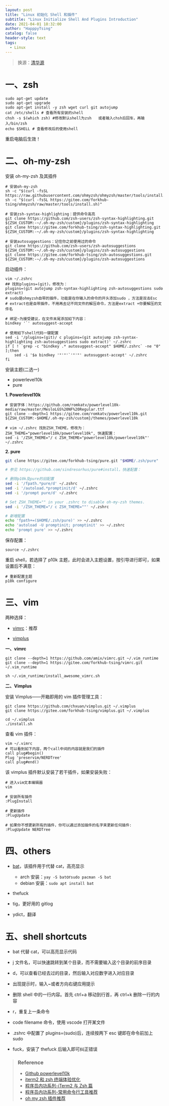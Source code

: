 ```yaml
---
layout: post
title: "Linux 初始化 Shell 和插件"
subtitle: "Linux Initialize Shell And Plugins Introduction"
date: 2021-04-01 18:32:00
author: "HapppyTsing"
catalog: false
header-style: text
tags:
  - Linux
---
```


> 换源：[清华源](https://mirrors.tuna.tsinghua.edu.cn/help/ubuntu/)

# 一、zsh

```shell
sudo apt-get update
sudo apt-get upgrade
sudo apt-get install -y zsh wget curl git autojump
cat /etc/shells # 查看所有安装的shell
chsh -s $(which zsh) #修改默认shell为zsh   或者输入chsh后回车，再输入/bin/zsh
echo $SHELL # 查看修改后的使用shell
```

重启电脑后生效！

# 二、oh-my-zsh

安装 oh-my-zsh 及其插件

```shell
# 安装oh-my-zsh
sh -c "$(curl -fsSL https://raw.githubusercontent.com/ohmyzsh/ohmyzsh/master/tools/install.sh)"
sh -c "$(curl -fsSL https://gitee.com/forkhub-tsing/ohmyzsh/raw/master/tools/install.sh)"

# 安装zsh-syntax-highlighting：提供命令高亮
git clone https://github.com/zsh-users/zsh-syntax-highlighting.git ${ZSH_CUSTOM:-~/.oh-my-zsh/custom}/plugins/zsh-syntax-highlighting
git clone https://gitee.com/forkhub-tsing/zsh-syntax-highlighting.git ${ZSH_CUSTOM:-~/.oh-my-zsh/custom}/plugins/zsh-syntax-highlighting

# 安装autosuggestions：记住你之前使用过的命令
git clone https://github.com/zsh-users/zsh-autosuggestions ${ZSH_CUSTOM:-~/.oh-my-zsh/custom}/plugins/zsh-autosuggestions
git clone https://gitee.com/forkhub-tsing/zsh-autosuggestions.git ${ZSH_CUSTOM:-~/.oh-my-zsh/custom}/plugins/zsh-autosuggestions
```

启动插件：

```shell
vim ~/.zshrc
## 找到plugins=(git)，修改为：
plugins=(git autojump zsh-syntax-highlighting zsh-autosuggestions sudo extract)
# sudo是ohmyzsh自带的插件，功能是在你输入的命令的开头添加sudo ，方法是双击Esc
# extract也是自带插件，不用再去记不同文件的解压命令，方法是extract +你要解压的文件名

# 绑定~为接受建议，在文件末尾添加如下内容：
bindkey '`' autosuggest-accept

# 使用如下shell代码一键配置
sed -i '/plugins=(git)/ c plugins=(git autojump zsh-syntax-highlighting zsh-autosuggestions sudo extract)' ~/.zshrc
if [ ! `grep -c "bindkey .* autosuggest-accept" $HOME/.zshrc` -ne "0" ];then
    sed -i '$a bindkey '"'"'`'"'"' autosuggest-accept' ~/.zshrc
fi
```

安装主题(二选一)

- powerlevel10k
- pure

**1. Powerlevel10k**

```shell
# 安装字体：https://github.com/romkatv/powerlevel10k-media/raw/master/MesloLGS%20NF%20Regular.ttf
git clone --depth=1 https://gitee.com/romkatv/powerlevel10k.git ${ZSH_CUSTOM:-$HOME/.oh-my-zsh/custom}/themes/powerlevel10k

# vim ~/.zshrc 找到ZSH_THEME，修改为：ZSH_THEME="powerlevel10k/powerlevel10k", 快速配置：
sed -i '/ZSH_THEME="/ c ZSH_THEME="powerlevel10k/powerlevel10k"' ~/.zshrc
```

**2. pure**

```sh
git clone https://gitee.com/forkhub-tsing/pure.git "$HOME/.zsh/pure"

# 参见 https://github.com/sindresorhus/pure#install，快速配置：

# 删除p10k及pure的旧配置
sed -i '/fpath.*pure/d' ~/.zshrc
sed -i '/autoload.*promptinit/d' ~/.zshrc
sed -i '/prompt pure/d' ~/.zshrc

# Set ZSH_THEME="" in your .zshrc to disable oh-my-zsh themes.
sed -i '/ZSH_THEME="/ c ZSH_THEME=""' ~/.zshrc

# 新增配置
echo 'fpath+=($HOME/.zsh/pure)' >> ~/.zshrc
echo 'autoload -U promptinit; promptinit' >> ~/.zshrc
echo 'prompt pure' >> ~/.zshrc
```

保存配置：

```shell
source ~/.zshrc
```

重启 shell，若选择了 p10k 主题，此时会进入主题设置，按引导进行即可，如果设置后不满意：

```shell
# 重新配置主题
p10k configure
```

# 三、vim

两种选择：

- [vimrc](https://github.com/amix/vimrc)：推荐

- [vimplus](https://github.com/chxuan/vimplus)

**一、vimrc**

```shell
git clone --depth=1 https://github.com/amix/vimrc.git ~/.vim_runtime
git clone --depth=1 https://gitee.com/forkhub-tsing/vimrc.git ~/.vim_runtime

sh ~/.vim_runtime/install_awesome_vimrc.sh
```

**二、Vimplus**

安装 Vimplus——开箱即用的 vim 插件管理工具：

```shell
git clone https://github.com/chxuan/vimplus.git ~/.vimplus
git clone https://gitee.com/forkhub-tsing/vimplus.git ~/.vimplus

cd ~/.vimplus
./install.sh
```

查看 vim 插件：

```shell
vim ~/.vimrc
# 可以看到如下内容，两个call中间的内容就是我们的插件
call plug#begin()
Plug 'preservim/NERDTree'
call plug#end()
```

该 vimplus 插件默认安装了若干插件，如果安装失败：

```shell
# 进入vim文本编辑器
vim

# 安装所有插件
:PlugInstall

# 更新插件
:PlugUpdate

# 如果你不想更新所有的插件，你可以通过添加插件的名字来更新任何插件:
:PlugUpdate NERDTree
```

# 四、others

- [bat](https://github.com/sharkdp/bat)，该插件用于代替 cat，高亮显示

  - arch 安装：`yay -S bat`or`sudo pacman -S bat`
  - debian 安装：`sudo apt install bat`

- thefuck

- tig，更好用的 gitlog

- ydict，翻译

# 五、shell shortcuts

- bat 代替 cat，可以高亮显示代码

- j 文件名，可以快速跳转到某个目录，而不需要输入这个目录的前序目录
- d，可以查看已经去过的目录，然后输入对应数字进入对应目录
- 出现提示时，输入~或者方向右键应用提示
- 删除 shell 中的一行内容。首先 ctrl+a 移动到行首，再 ctrl+k 删除一行的内容
- r，重复上一条命令
- code filename 命令，使用 vscode 打开某文件
- .zshrc 中配置了 plugins=(sudo)后，连续按两下 esc 键即在命令前加上 sudo
- fuck，安装了 thefuck 后输入即可纠正错误

> ### Reference
>
> - [Github powerlevel10k](https://github.com/romkatv/powerlevel10k#meslo-nerd-font-patched-for-powerlevel10k)
> - [iterm2 和 zsh 终端体验优化](https://bytedance.feishu.cn/docs/doccn6xXJnUTedx2roBjKAMX2Gf#)
> - [程序员内功系列-iTerm2 与 Zsh 篇](https://xiaozhou.net/learn-the-command-line-iterm-and-zsh-2017-06-23.html)
> - [程序员内功系列-常用命令行工具推荐](https://xiaozhou.net/learn-the-command-line-tools-md-2018-10-11.html)
> - [oh my zsh 插件推荐](https://hufangyun.com/2017/zsh-plugin/)
